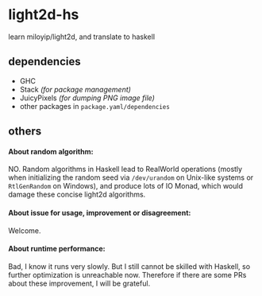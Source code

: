 # light2d-hs

learn miloyip/light2d, and translate to haskell

## dependencies

- GHC
- Stack *(for package management)*
- JuicyPixels *(for dumping PNG image file)*
- other packages in `package.yaml/dependencies`

## others

#### About random algorithm: 
NO. Random algorithms in Haskell lead to RealWorld operations (mostly when initializing the random seed via `/dev/urandom` on Unix-like systems or `RtlGenRandom` on Windows), and produce lots of IO Monad, which would damage these concise light2d algorithms.

#### About issue for usage, improvement or disagreement:
Welcome.

#### About runtime performance:
Bad, I know it runs very slowly. But I still cannot be skilled with Haskell, so further optimization is unreachable now. Therefore if there are some PRs about these improvement, I will be grateful.
